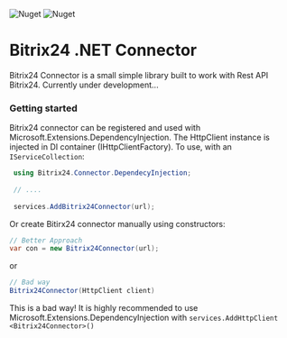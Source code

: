 ![Nuget](https://img.shields.io/nuget/v/Bitrix24.Connector)
![Nuget](https://img.shields.io/nuget/dt/Bitrix24.Connector)
# Bitrix24 .NET Connector
Bitrix24 Connector is a small simple library built to work with Rest API Bitrix24. Currently under development...
### Getting started
Bitrix24 connector can be registered and used with Microsoft.Extensions.DependencyInjection. The HttpClient instance is injected in DI container (IHttpClientFactory).
To use, with an ```IServiceCollection```:
 ```csharp
  using Bitrix24.Connector.DependecyInjection;
  
  // ....
  
  services.AddBitrix24Connector(url);
 ```
 Or create Bitirx24 connector manually using constructors:
 ```csharp 
 // Better Approach
 var con = new Bitrix24Connector(url); 
 ```
 or
  ```csharp
  // Bad way
  Bitrix24Connector(HttpClient client)  
  ```
  This is a bad way! It is highly recommended to use Microsoft.Extensions.DependencyInjection with ```services.AddHttpClient <Bitrix24Connector>()```

